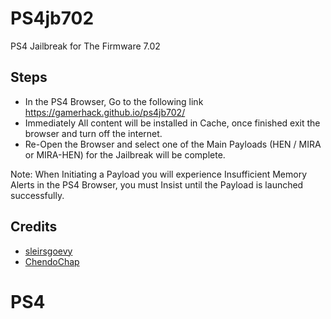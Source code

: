 # PS4jb702

PS4 Jailbreak for The Firmware 7.02

## Steps

- In the PS4 Browser, Go to the following link https://gamerhack.github.io/ps4jb702/
- Immediately All content will be installed in Cache, once finished exit the browser and turn off the internet.
- Re-Open the Browser and select one of the Main Payloads (HEN / MIRA or MIRA-HEN) for the Jailbreak will be complete.

Note: When Initiating a Payload you will experience Insufficient Memory Alerts in the PS4 Browser, you must Insist until the Payload is launched successfully.

## Credits

- [sleirsgoevy](https://github.com/sleirsgoevy)
- [ChendoChap](https://github.com/ChendoChap)
# PS4
